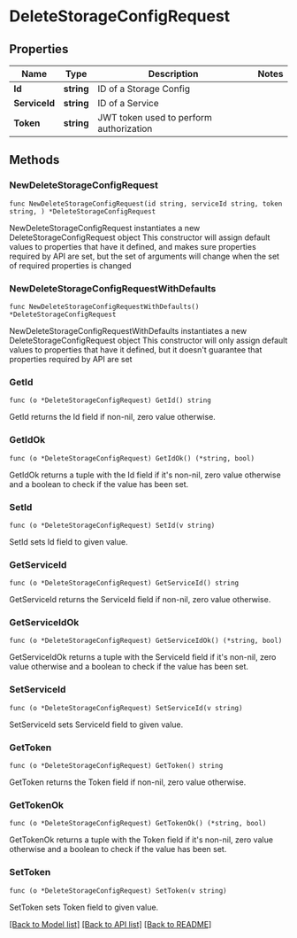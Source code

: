 # DeleteStorageConfigRequest

## Properties

Name | Type | Description | Notes
------------ | ------------- | ------------- | -------------
**Id** | **string** | ID of a Storage Config | 
**ServiceId** | **string** | ID of a Service | 
**Token** | **string** | JWT token used to perform authorization | 

## Methods

### NewDeleteStorageConfigRequest

`func NewDeleteStorageConfigRequest(id string, serviceId string, token string, ) *DeleteStorageConfigRequest`

NewDeleteStorageConfigRequest instantiates a new DeleteStorageConfigRequest object
This constructor will assign default values to properties that have it defined,
and makes sure properties required by API are set, but the set of arguments
will change when the set of required properties is changed

### NewDeleteStorageConfigRequestWithDefaults

`func NewDeleteStorageConfigRequestWithDefaults() *DeleteStorageConfigRequest`

NewDeleteStorageConfigRequestWithDefaults instantiates a new DeleteStorageConfigRequest object
This constructor will only assign default values to properties that have it defined,
but it doesn't guarantee that properties required by API are set

### GetId

`func (o *DeleteStorageConfigRequest) GetId() string`

GetId returns the Id field if non-nil, zero value otherwise.

### GetIdOk

`func (o *DeleteStorageConfigRequest) GetIdOk() (*string, bool)`

GetIdOk returns a tuple with the Id field if it's non-nil, zero value otherwise
and a boolean to check if the value has been set.

### SetId

`func (o *DeleteStorageConfigRequest) SetId(v string)`

SetId sets Id field to given value.


### GetServiceId

`func (o *DeleteStorageConfigRequest) GetServiceId() string`

GetServiceId returns the ServiceId field if non-nil, zero value otherwise.

### GetServiceIdOk

`func (o *DeleteStorageConfigRequest) GetServiceIdOk() (*string, bool)`

GetServiceIdOk returns a tuple with the ServiceId field if it's non-nil, zero value otherwise
and a boolean to check if the value has been set.

### SetServiceId

`func (o *DeleteStorageConfigRequest) SetServiceId(v string)`

SetServiceId sets ServiceId field to given value.


### GetToken

`func (o *DeleteStorageConfigRequest) GetToken() string`

GetToken returns the Token field if non-nil, zero value otherwise.

### GetTokenOk

`func (o *DeleteStorageConfigRequest) GetTokenOk() (*string, bool)`

GetTokenOk returns a tuple with the Token field if it's non-nil, zero value otherwise
and a boolean to check if the value has been set.

### SetToken

`func (o *DeleteStorageConfigRequest) SetToken(v string)`

SetToken sets Token field to given value.



[[Back to Model list]](../README.md#documentation-for-models) [[Back to API list]](../README.md#documentation-for-api-endpoints) [[Back to README]](../README.md)


